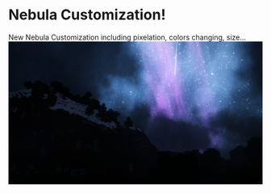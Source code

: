 # Nebula Customization!
New Nebula Customization including pixelation, colors changing, size... 
![Nebula](/assets/img/Screenshots/130_euphoria_patches.webp)